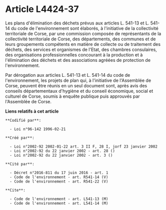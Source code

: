 # Article L4424-37

Les plans d'élimination des déchets prévus aux articles L. 541-13 et L. 541-14 du code de l'environnement sont élaborés, à
l'initiative de la collectivité territoriale de Corse, par une commission composée de représentants de la collectivité
territoriale de Corse, des départements, des communes et de leurs groupements compétents en matière de collecte ou de
traitement des déchets, des services et organismes de l'Etat, des chambres consulaires, des organisations professionnelles
concourant à la production et à l'élimination des déchets et des associations agréées de protection de l'environnement.

Par dérogation aux articles L. 541-13 et L. 541-14 du code de l'environnement, les projets de plan qui, à l'initiative de
l'Assemblée de Corse, peuvent être réunis en un seul document sont, après avis des conseils départementaux d'hygiène et du
conseil économique, social et culturel de Corse, soumis à enquête publique puis approuvés par l'Assemblée de Corse.

**Liens relatifs à cet article**

	**Codifié par**:

	  - Loi n°96-142 1996-02-21

	**Créé par**:

	  - Loi n°2002-92 2002-01-22 art. 3 II F, 28 I, jorf 23 janvier 2002
	  - Loi n°2002-92 du 22 janvier 2002 - art. 28 ()
	  - Loi n°2002-92 du 22 janvier 2002 - art. 3 ()

	**Cité par**:

	  - Décret n°2016-811 du 17 juin 2016 - art. 1
	  - Code de l'environnement - art. R541-14 (V)
	  - Code de l'environnement - art. R541-22 (V)

	**Cite**:

	  - Code de l'environnement - art. L541-13 (M)
	  - Code de l'environnement - art. L541-14 (M)
